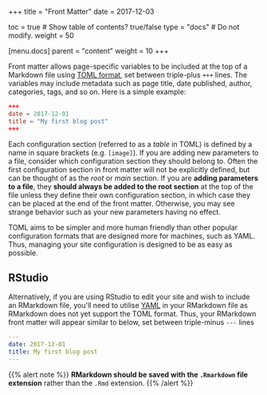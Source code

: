 +++
title = "Front Matter"
date = 2017-12-03

toc = true  # Show table of contents? true/false
type = "docs"  # Do not modify.
weight = 50

[menu.docs]
  parent = "content"
  weight = 10
+++

Front matter allows page-specific variables to be included at the top of a Markdown file using [TOML format](https://learnxinyminutes.com/docs/toml/), set between triple-plus `+++` lines. The variables may include metadata such as page title, date published, author, categories, tags, and so on. Here is a simple example:

```toml
+++
date = 2017-12-01
title = "My first blog post"
+++
```

Each configuration section (referred to as a *table* in TOML) is defined by a name in square brackets (e.g. `[image]`). If you are adding new parameters to a file, consider which configuration section they should belong to. Often the first configuration section in front matter will not be explicitly defined, but can be thought of as the *root* or *main* section. If you are **adding parameters to a file**, they **should always be added to the root section** at the top of the file unless they define their own configuration section, in which case they can be placed at the end of the front matter. Otherwise, you may see strange behavior such as your new parameters having no effect.

TOML aims to be simpler and more human friendly than other popular configuration formats that are designed more for machines, such as YAML. Thus, managing your site configuration is designed to be as easy as possible.

## RStudio

Alternatively, if you are using RStudio to edit your site and wish to include an RMarkdown file, you'll need to utilise [YAML](https://learnxinyminutes.com/docs/yaml/) in your RMarkdown file as RMarkdown does not yet support the TOML format. Thus, your RMarkdown front matter will appear similar to below, set between triple-minus `---` lines

```yaml
---
date: 2017-12-01
title: My first blog post
---
```

{{% alert note %}}
**RMarkdown should be saved with the `.Rmarkdown` file extension** rather than the `.Rmd` extension.
{{% /alert %}}
